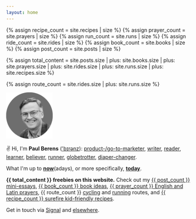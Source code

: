 ```yaml
---
layout: home
---
```

{% assign recipe_count = site.recipes | size %}
{% assign prayer_count = site.prayers | size %}
{% assign run_count = site.runs | size %}
{% assign ride_count = site.rides | size %}
{% assign book_count = site.books | size %}
{% assign post_count = site.posts | size %}

{% assign total_content = site.posts.size
    | plus: site.books.size
    | plus: site.prayers.size
    | plus: site.rides.size
    | plus: site.runs.size
    | plus: site.recipes.size %}

{% assign route_count = site.rides.size | plus: site.runs.size %}

<img src="/assets/images/avatar_pmb_bw.png" alt="PMB avatar b/w" style="width: 25%;">

✌ Hi, I'm **Paul Berens** (['b&#x026A;r&#x0259;nz](/assets/audio/berens.mp3)): [product-/go-to-marketer](/bio), [writer](/blog/), [reader](/books/), [learner](/learning/), [believer](/catholic), [runner](/running/), [globetrotter](/travels/), [diaper-changer](/diapering/).

What I'm up to **[now](/now/)**(adays), or more specifically, **[today](/today/)**.

**{{ total_content }} freebies on this website.** Check out my [{{ post_count }} mini-essays](/blog/), [{{ book_count }} book ideas](/books/), [{{ prayer_count }} English and Latin prayers](/prayers/), {{ route_count }} [cycling](/cycling/) and [running](/running/) routes, and [{{ recipe_count }} surefire kid-friendly recipes](/recipes/).

Get in touch via <a href="https://signal.me/#eu/1t-AfWH8-_l0DAyo_CgPnG4GXDq4hRC6PMLFQ8aoltnPQCCo1ExANrNSmN156kSe" target="_blank">Signal</a> and [elsewhere](/contact/).